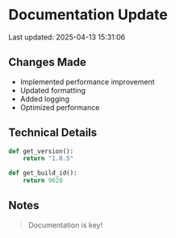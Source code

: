 # Documentation Update

Last updated: 2025-04-13 15:31:06

## Changes Made
- Implemented performance improvement
- Updated formatting
- Added logging
- Optimized performance

## Technical Details
```python
def get_version():
    return "1.0.5"

def get_build_id():
    return 9628
```

## Notes
> Documentation is key!
